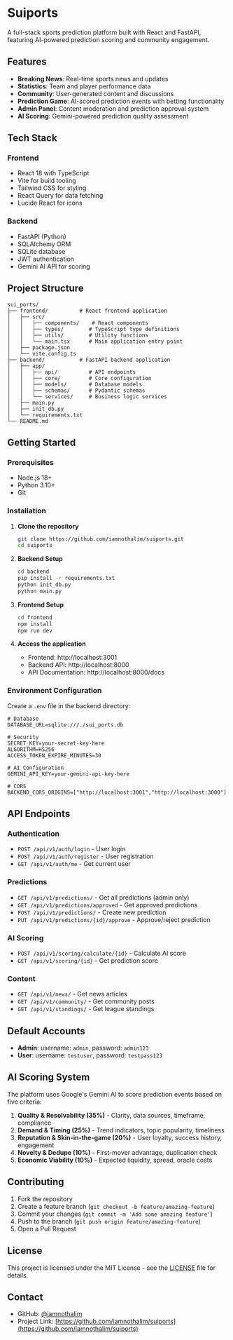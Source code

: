 # Suiports

A full-stack sports prediction platform built with React and FastAPI, featuring AI-powered prediction scoring and community engagement.

## Features

- **Breaking News**: Real-time sports news and updates
- **Statistics**: Team and player performance data
- **Community**: User-generated content and discussions
- **Prediction Game**: AI-scored prediction events with betting functionality
- **Admin Panel**: Content moderation and prediction approval system
- **AI Scoring**: Gemini-powered prediction quality assessment

## Tech Stack

### Frontend
- React 18 with TypeScript
- Vite for build tooling
- Tailwind CSS for styling
- React Query for data fetching
- Lucide React for icons

### Backend
- FastAPI (Python)
- SQLAlchemy ORM
- SQLite database
- JWT authentication
- Gemini AI API for scoring

## Project Structure

```
sui_ports/
├── frontend/          # React frontend application
│   ├── src/
│   │   ├── components/    # React components
│   │   ├── types/        # TypeScript type definitions
│   │   ├── utils/        # Utility functions
│   │   └── main.tsx      # Main application entry point
│   ├── package.json
│   └── vite.config.ts
├── backend/           # FastAPI backend application
│   ├── app/
│   │   ├── api/          # API endpoints
│   │   ├── core/         # Core configuration
│   │   ├── models/       # Database models
│   │   ├── schemas/      # Pydantic schemas
│   │   └── services/     # Business logic services
│   ├── main.py
│   ├── init_db.py
│   └── requirements.txt
└── README.md
```

## Getting Started

### Prerequisites
- Node.js 18+ 
- Python 3.10+
- Git

### Installation

1. **Clone the repository**
   ```bash
   git clone https://github.com/iamnothalim/suiports.git
   cd suiports
   ```

2. **Backend Setup**
   ```bash
   cd backend
   pip install -r requirements.txt
   python init_db.py
   python main.py
   ```

3. **Frontend Setup**
   ```bash
   cd frontend
   npm install
   npm run dev
   ```

4. **Access the application**
   - Frontend: http://localhost:3001
   - Backend API: http://localhost:8000
   - API Documentation: http://localhost:8000/docs

### Environment Configuration

Create a `.env` file in the backend directory:

```env
# Database
DATABASE_URL=sqlite:///./sui_ports.db

# Security
SECRET_KEY=your-secret-key-here
ALGORITHM=HS256
ACCESS_TOKEN_EXPIRE_MINUTES=30

# AI Configuration
GEMINI_API_KEY=your-gemini-api-key-here

# CORS
BACKEND_CORS_ORIGINS=["http://localhost:3001","http://localhost:3000"]
```

## API Endpoints

### Authentication
- `POST /api/v1/auth/login` - User login
- `POST /api/v1/auth/register` - User registration
- `GET /api/v1/auth/me` - Get current user

### Predictions
- `GET /api/v1/predictions/` - Get all predictions (admin only)
- `GET /api/v1/predictions/approved` - Get approved predictions
- `POST /api/v1/predictions/` - Create new prediction
- `PUT /api/v1/predictions/{id}/approve` - Approve/reject prediction

### AI Scoring
- `POST /api/v1/scoring/calculate/{id}` - Calculate AI score
- `GET /api/v1/scoring/{id}` - Get prediction score

### Content
- `GET /api/v1/news/` - Get news articles
- `GET /api/v1/community/` - Get community posts
- `GET /api/v1/standings/` - Get league standings

## Default Accounts

- **Admin**: username: `admin`, password: `admin123`
- **User**: username: `testuser`, password: `testpass123`

## AI Scoring System

The platform uses Google's Gemini AI to score prediction events based on five criteria:

1. **Quality & Resolvability (35%)** - Clarity, data sources, timeframe, compliance
2. **Demand & Timing (25%)** - Trend indicators, topic popularity, timeliness  
3. **Reputation & Skin-in-the-game (20%)** - User loyalty, success history, engagement
4. **Novelty & Dedupe (10%)** - First-mover advantage, duplication check
5. **Economic Viability (10%)** - Expected liquidity, spread, oracle costs

## Contributing

1. Fork the repository
2. Create a feature branch (`git checkout -b feature/amazing-feature`)
3. Commit your changes (`git commit -m 'Add some amazing feature'`)
4. Push to the branch (`git push origin feature/amazing-feature`)
5. Open a Pull Request

## License

This project is licensed under the MIT License - see the [LICENSE](LICENSE) file for details.

## Contact

- GitHub: [@iamnothalim](https://github.com/iamnothalim)
- Project Link: [https://github.com/iamnothalim/suiports](https://github.com/iamnothalim/suiports)
